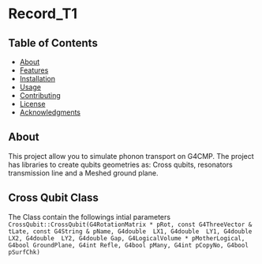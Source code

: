 # Record_T1
## Table of Contents

- [About](#about)
- [Features](#features)
- [Installation](#installation)
- [Usage](#usage)
- [Contributing](#contributing)
- [License](#license)
- [Acknowledgments](#acknowledgments)
## About
This project allow you to simulate phonon transport on G4CMP. The project has libraries to create qubits geometries as: Cross qubits, resonators transmission line and a Meshed ground plane. 
## Cross Qubit Class
The Class contain the followings intial parameters
`CrossQubit::CrossQubit(G4RotationMatrix * pRot,
				     const G4ThreeVector & tLate,
				     const G4String & pName,
             G4double  LX1,
              G4double  LY1,
              G4double  LX2,
              G4double  LY2,
              G4double Gap,
				     G4LogicalVolume * pMotherLogical,
						  G4bool GroundPlane,
							G4int Refle,
				     G4bool pMany,
				     G4int pCopyNo,
             G4bool pSurfChk)`
